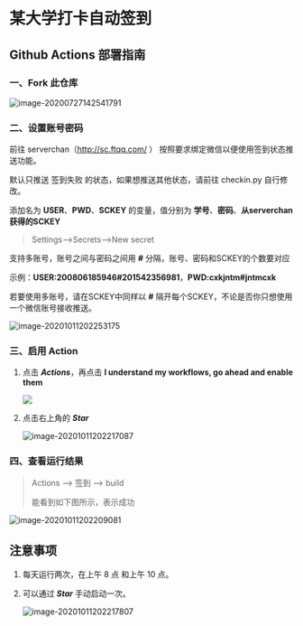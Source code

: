 # 某大学打卡自动签到 

## Github Actions 部署指南

### 一、Fork 此仓库
![image-20200727142541791](https://i.loli.net/2020/07/27/jK5H8FLvt7aBeYX.png)



### 二、设置账号密码
前往 serverchan（http://sc.ftqq.com/ ） 按照要求绑定微信以便使用签到状态推送功能。

默认只推送 签到失败 的状态，如果想推送其他状态，请前往 checkin.py 自行修改。

添加名为 **USER**、**PWD**、**SCKEY** 的变量，值分别为 **学号**、**密码**、**从serverchan获得的SCKEY**

> Settings-->Secrets-->New secret

支持多账号，账号之间与密码之间用 ***#*** 分隔，账号、密码和SCKEY的个数要对应

示例：**USER:200806185946#201542356981**，**PWD:cxkjntm#jntmcxk**

若要使用多账号，请在SCKEY中同样以 **#** 隔开每个SCKEY，不论是否你只想使用一个微信账号接收推送。

![image-20201011202253175](https://i.loli.net/2020/10/11/g9ptbAYzEeQOKF5.png)

### 三、启用 Action
1. 点击 ***Actions***，再点击 **I understand my workflows, go ahead and enable them**

   ![](https://i.loli.net/2020/07/27/pyQmdMHrOIz4x2f.png)

2. 点击右上角的 ***Star***

   ![image-20201011202217087](https://i.loli.net/2020/07/27/3cXnHYIbOxfQDZh.png)

### 四、查看运行结果
> Actions --> 签到 --> build
>
> 能看到如下图所示，表示成功

![image-20201011202209081](https://i.loli.net/2020/10/11/pb5HyziBFCRt93c.png)


## 注意事项

1. 每天运行两次，在上午 8 点 和上午 10 点。

2. 可以通过 ***Star*** 手动启动一次。

   ![image-20201011202217807](https://i.loli.net/2020/07/27/87oQeLJOlZvU3Ep.png)
